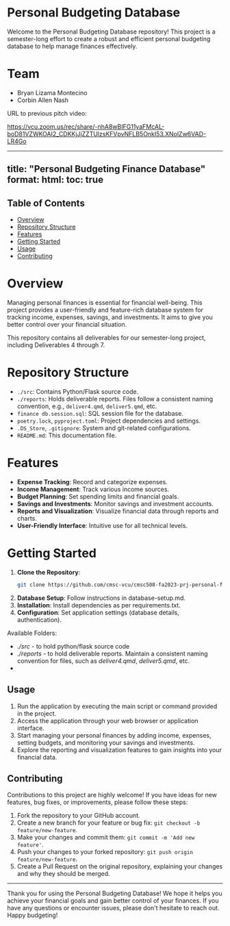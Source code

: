 # Personal Budgeting Database

Welcome to the Personal Budgeting Database repository! This project is a semester-long effort to create a robust and efficient personal budgeting database to help manage finances effectively.

# Team
- Bryan Lizama Montecino
- Corbin Allen Nash

URL to previous pitch video:

<https://vcu.zoom.us/rec/share/-nhA8wBIFG11yaFMcAL-boD81VZWKOAI2_CDKKjJjZZTUlzsKFVpvNFLB5OnkI53.XNolZw6VAD-LR4Go>

---
title: "Personal Budgeting Finance Database"
format: 
  html:
    toc: true
---

## Table of Contents
- [Overview](#overview)
- [Repository Structure](#repository-structure)
- [Features](#features)
- [Getting Started](#getting-started)
- [Usage](#usage)
- [Contributing](#contributing)

# Overview

Managing personal finances is essential for financial well-being. This project provides a user-friendly and feature-rich database system for tracking income, expenses, savings, and investments. It aims to give you better control over your financial situation.

This repository contains all deliverables for our semester-long project, including Deliverables 4 through 7.

# Repository Structure

- `./src`: Contains Python/Flask source code.
- `./reports`: Holds deliverable reports. Files follow a consistent naming convention, e.g., `deliver4.qmd`, `deliver5.qmd`, etc.
- `finance db.session.sql`: SQL session file for the database.
- `poetry.lock`, `pyproject.toml`: Project dependencies and settings.
- `.DS_Store`, `.gitignore`: System and git-related configurations.
- `README.md`: This documentation file.

# Features

- **Expense Tracking**: Record and categorize expenses.
- **Income Management**: Track various income sources.
- **Budget Planning**: Set spending limits and financial goals.
- **Savings and Investments**: Monitor savings and investment accounts.
- **Reports and Visualization**: Visualize financial data through reports and charts.
- **User-Friendly Interface**: Intuitive use for all technical levels.

# Getting Started

1. **Clone the Repository**: 
   ```bash
   git clone https://github.com/cmsc-vcu/cmsc508-fa2023-prj-personal-financial-budgeting.git
2. **Database Setup**:
   Follow instructions in database-setup.md.
3. **Installation**:
   Install dependencies as per requirements.txt.
4. **Configuration**:
   Set application settings (database details, authentication).

Available Folders:
- *./src* - to hold python/flask source code
- *./reports* - to hold deliverable reports. Maintain a consistent naming convention for files, such as *deliver4.qmd*, *deliver5.qmd*, etc.
- 
## Usage

1. Run the application by executing the main script or command provided in the project.
2. Access the application through your web browser or application interface.
3. Start managing your personal finances by adding income, expenses, setting budgets, and monitoring your savings and investments.
4. Explore the reporting and visualization features to gain insights into your financial data.

## Contributing

Contributions to this project are highly welcome! If you have ideas for new features, bug fixes, or improvements, please follow these steps:
1. Fork the repository to your GitHub account.
2. Create a new branch for your feature or bug fix: `git checkout -b feature/new-feature`.
3. Make your changes and commit them: `git commit -m 'Add new feature'`.
4. Push your changes to your forked repository: `git push origin feature/new-feature`.
5. Create a Pull Request on the original repository, explaining your changes and why they should be merged.

---
Thank you for using the Personal Budgeting Database! We hope it helps you achieve your financial goals and gain better control of your finances. If you have any questions or encounter issues, please don't hesitate to reach out. Happy budgeting!
